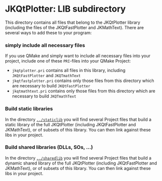 # JKQtPlotter: LIB subdirectory

This directory contains all files that belong to the JKQtPlotter library (including the files of the JKQtFastPlotter and JKMathText). There are several ways to add these to your program:

### simply include all necessary files
If you use QMake and simply want to include all necessary files into your project, include one of these `PRI`-files into your QMake Project:
- `jkqtplotter.pri` contains all files in this library, including `JKQtFastPlotter` and `JKQTmathText`
- `jkqtfastplotter.pri` contains only those files from this directory which are necessary to build `JKQtFastPlotter`
- `jkqtmathtext.pri` contains only those files from this directory which are necessary to build `JKQTmathText`

### Build static libraries
In the directory [`../staticlib`](../staticlib) you will find several Project files that build a static library of the full JKQtPlotter (including JKQtFastPlotter and JKMathText), or of subsets of this library. You can then link against these libs in your project.

### Build shared libraries (DLLs, SOs, ...)
In the directory [`../sharedlib`](../sharedlib) you will find several Project files that build a dynamic shared library of the full JKQtPlotter (including JKQtFastPlotter and JKMathText), or of subsets of this library. You can then link against these libs in your project.

